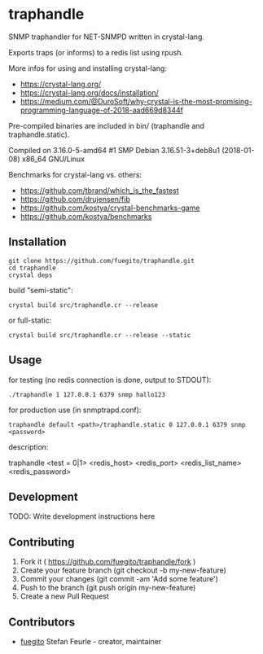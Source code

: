 # traphandle

SNMP traphandler for NET-SNMPD written in crystal-lang.

Exports traps (or informs) to a redis list using rpush.

More infos for using and installing crystal-lang:
* https://crystal-lang.org/
* https://crystal-lang.org/docs/installation/
* https://medium.com/@DuroSoft/why-crystal-is-the-most-promising-programming-language-of-2018-aad669d8344f

Pre-compiled binaries are included in bin/ (traphandle and traphandle.static).

Compiled on 3.16.0-5-amd64 #1 SMP Debian 3.16.51-3+deb8u1 (2018-01-08) x86_64 GNU/Linux


Benchmarks for crystal-lang vs. others:
* https://github.com/tbrand/which_is_the_fastest
* https://github.com/drujensen/fib
* https://github.com/kostya/crystal-benchmarks-game
* https://github.com/kostya/benchmarks

## Installation

    git clone https://github.com/fuegito/traphandle.git
    cd traphandle
    crystal deps

build "semi-static":

    crystal build src/traphandle.cr --release
or full-static:

    crystal build src/traphandle.cr --release --static

## Usage

for testing (no redis connection is done, output to STDOUT):

    ./traphandle 1 127.0.0.1 6379 snmp hallo123

for production use (in snmptrapd.conf):

    traphandle default <path>/traphandle.static 0 127.0.0.1 6379 snmp <password>

description:

traphandle <test = 0|1> <redis_host> <redis_port> <redis_list_name> <redis_password>

## Development

TODO: Write development instructions here

## Contributing

1. Fork it ( https://github.com/fuegito/traphandle/fork )
2. Create your feature branch (git checkout -b my-new-feature)
3. Commit your changes (git commit -am 'Add some feature')
4. Push to the branch (git push origin my-new-feature)
5. Create a new Pull Request

## Contributors

- [fuegito](https://github.com/fuegito) Stefan Feurle - creator, maintainer
